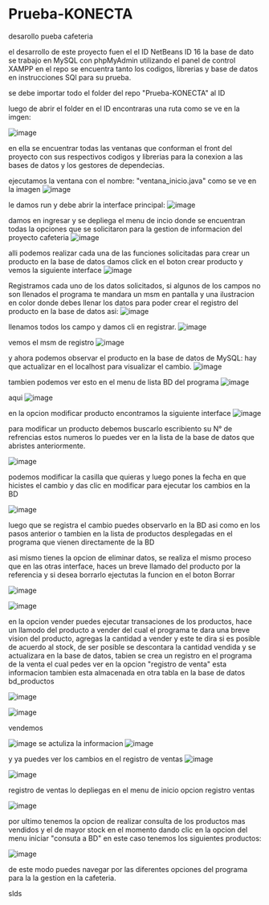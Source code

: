 # Prueba-KONECTA
desarollo pueba cafeteria 

el desarrollo de este proyecto fuen el el ID NetBeans ID 16
la base de dato se trabajo en MySQL con phpMyAdmin utilizando el panel de control XAMPP
en el repo se encuentra tanto los codigos, librerias y base de datos en instrucciones SQl para su prueba.

se debe importar todo el folder del repo "Prueba-KONECTA" al ID

luego de abrir el folder en el ID encontraras una ruta como se ve en la imgen:

![image](https://user-images.githubusercontent.com/114090836/220136043-0c3b5d8f-7181-4884-95ce-1ba29c894ab0.png)

en ella se encuentrar todas las ventanas que conforman el front del proyecto con sus respectivos codigos y librerias para la conexion a las bases de datos y los gestores de dependecias.

ejecutamos la ventana con el nombre: "ventana_inicio.java" como se ve en la imagen
![image](https://user-images.githubusercontent.com/114090836/220137140-95b61484-8f20-4b16-8bea-8fae797f1e56.png)

le damos run y debe abrir la interface principal:
![image](https://user-images.githubusercontent.com/114090836/220137346-77cd9bf5-0cef-4c0d-afc1-435d7dcd427b.png)

damos en ingresar y se depliega el menu de incio donde se encuentran todas la opciones que se solicitaron para la gestion de informacion del proyecto cafeteria
![image](https://user-images.githubusercontent.com/114090836/220137576-cc04ec2c-37ac-4424-a40e-af7a8289f920.png)

alli podemos realizar cada una de las funciones solicitadas
para crear un producto en la base de datos damos click en el boton crear producto y vemos la siguiente interface
![image](https://user-images.githubusercontent.com/114090836/220137901-9f855014-8d54-46fa-9164-4578e77832dc.png)

Registramos cada uno de los datos solicitados, si algunos de los campos no son llenados el programa te mandara un msm en pantalla y una ilustracion en color donde debes llenar los datos para poder crear el registro del producto en la base de datos asi:
![image](https://user-images.githubusercontent.com/114090836/220138576-b71ecf83-92d6-4740-bc04-45cbdfc50b49.png)

llenamos todos los campo y damos cli en registrar.
![image](https://user-images.githubusercontent.com/114090836/220138898-3babcfb1-4b58-4b11-81a1-a4c81498c583.png)

vemos el msm de registro
![image](https://user-images.githubusercontent.com/114090836/220139216-0c6e3843-d6b9-4ff9-9578-5804e1acaf1a.png)

y ahora podemos observar el producto en la base de datos de MySQL: hay que actualizar en el localhost para visualizar el cambio.
![image](https://user-images.githubusercontent.com/114090836/220140145-c85f83b9-76b9-4299-bb28-0b363e4cf866.png)


tambien podemos ver esto en el menu de lista BD del programa 
![image](https://user-images.githubusercontent.com/114090836/220139847-17f8d1b2-9df5-4540-8d9c-cfd139575b3e.png)

aqui
![image](https://user-images.githubusercontent.com/114090836/220139991-63b3312e-a4de-4ff2-885e-13f5d77d6825.png)

en la opcion modificar producto encontramos la siguiente interface
![image](https://user-images.githubusercontent.com/114090836/220140395-c0eb2fb7-2139-40b2-8003-4072f0013194.png)

para modificar un producto debemos buscarlo escribiento su N° de refrencias estos numeros lo puedes ver en la lista de la base de datos que abristes anteriormente.

![image](https://user-images.githubusercontent.com/114090836/220140700-331734c8-43a5-4ffe-864c-6bb5b886cbdb.png)

podemos modificar la casilla que quieras y luego pones la fecha en que hicistes el cambio y das clic en modificar para ejecutar los cambios en la BD

![image](https://user-images.githubusercontent.com/114090836/220141743-f6bfeeff-b5ef-465f-b7c7-ae7088a27c60.png)

luego que se registra el cambio puedes observarlo en la BD asi como en los pasos anterior o tambien en la lista de productos desplegadas en el programa que vienen directamente de la BD

asi mismo tienes la opcion de eliminar datos, se realiza el mismo proceso que en las otras interface, haces un breve llamado del producto por la referencia y si desea borrarlo ejectutas la funcion en el boton Borrar

![image](https://user-images.githubusercontent.com/114090836/220142267-4e9900a8-09db-46d0-991f-1be373933e28.png)

![image](https://user-images.githubusercontent.com/114090836/220142384-c10d36e0-ad0a-481f-9a0d-40a9b348d929.png)

en la opcion vender puedes ejecutar transaciones de los productos, hace un llamodo del producto a vender del cual el programa te dara una breve vision del producto, agregas la cantidad a vender y este te dira si es posible de acuerdo al stock, de ser posible se descontara la cantidad vendida y se actualizara en la base de datos, tabien se crea un registro en el programa de la venta el cual pedes ver en la opcion "registro de venta" esta informacion tambien esta almacenada en otra tabla en la base de datos bd_productos

![image](https://user-images.githubusercontent.com/114090836/220143061-2cfb3fef-b453-47a9-ad09-196a13616e7d.png)

![image](https://user-images.githubusercontent.com/114090836/220143318-1896320b-8524-4d51-8baf-a0e4e802ff48.png)

vendemos

![image](https://user-images.githubusercontent.com/114090836/220143399-5b02a110-9944-4292-b232-37de3b8a7f4b.png)
se actuliza la informacion
![image](https://user-images.githubusercontent.com/114090836/220143509-dadcaa1f-f189-40eb-bb61-08ad491dc231.png)

y ya puedes ver los cambios en el registro de ventas
![image](https://user-images.githubusercontent.com/114090836/220143796-4486796a-6575-4a4c-80bc-5d79bbde69ac.png)

![image](https://user-images.githubusercontent.com/114090836/220143954-c95a6104-42e1-4999-81b1-64d6dc24d584.png)

registro de ventas lo depliegas en el menu de inicio opcion registro ventas

![image](https://user-images.githubusercontent.com/114090836/220144073-8ae6a32c-31a2-47ae-8eca-e78f40746b28.png)

por ultimo tenemos la opcion de realizar consulta de los productos mas vendidos y el de mayor stock en el momento dando clic en la opcion del menu iniciar
"consuta a BD" en este caso tenemos los siguientes productos:

![image](https://user-images.githubusercontent.com/114090836/220144521-1a5f3303-7078-4310-bd15-57d068ca1492.png)

de este modo puedes navegar por las diferentes opciones del programa para la la gestion en la cafeteria.

slds


























